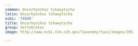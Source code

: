 ```yaml
---
common: Oncorhynchus tshawytscha
latin: Oncorhynchus tshawytscha
ncbi: '74940'
title: Oncorhynchus tshawytscha
group: Vertebrates
image: http://www.ncbi.nlm.nih.gov/Taxonomy/taxi/images/395

---
```

